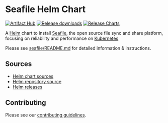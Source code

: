 # Seafile Helm Chart

[![Artifact Hub](https://img.shields.io/endpoint?url=https://artifacthub.io/badge/repository/datamate)](https://artifacthub.io/packages/search?repo=datamate)
[![Release downloads](https://img.shields.io/github/downloads/datamate-rethink-it/seafile-helm/total.svg)](https://github.com/datamate-rethink-it/seafile-helm/releases)
[![Release Charts](https://github.com/datamate-rethink-it/seafile-helm/workflows/Release%20Charts/badge.svg)](https://github.com/datamate-rethink-it/seafile-helm/commits/main)

A [Helm](https://helm.sh) chart to install [Seafile](https://seafile.com), the open source file sync and share platform,
focusing on reliability and performance on [Kubernetes](https://kubernetes.io)

Please see [seafile/README.md](seafile/README.md) for detailed information & instructions.

## Sources

- [Helm chart sources](https://github.com/datamate-rethink-it/seafile-helm)
- [Helm repository source](https://github.com/datamate-rethink-it/seafile-helm/tree/gh-pages)
- [Helm releases](https://github.com/datamate-rething-it/seafile-helm/releases)

## Contributing

Please see our [contributing guidelines](https://github.com/zammad/zammad-helm/blob/master/CONTRIBUTING.md).
